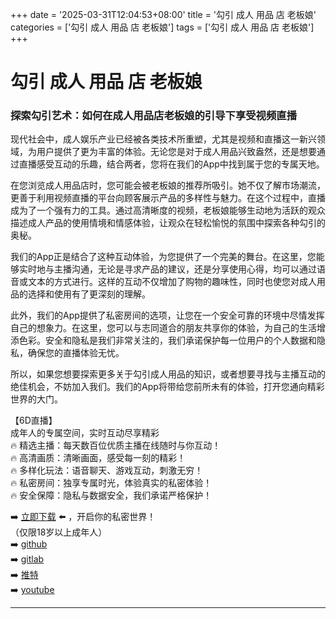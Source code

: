 +++
date = '2025-03-31T12:04:53+08:00'
title = '勾引 成人 用品 店 老板娘'
categories = ['勾引 成人 用品 店 老板娘']
tags = ['勾引 成人 用品 店 老板娘']
+++

# 勾引 成人 用品 店 老板娘

### 探索勾引艺术：如何在成人用品店老板娘的引导下享受视频直播

现代社会中，成人娱乐产业已经被各类技术所重塑，尤其是视频和直播这一新兴领域，为用户提供了更为丰富的体验。无论您是对于成人用品兴致盎然，还是想要通过直播感受互动的乐趣，结合两者，您将在我们的App中找到属于您的专属天地。

在您浏览成人用品店时，您可能会被老板娘的推荐所吸引。她不仅了解市场潮流，更善于利用视频直播的平台向顾客展示产品的多样性与魅力。在这个过程中，直播成为了一个强有力的工具。通过高清晰度的视频，老板娘能够生动地为活跃的观众描述成人产品的使用情境和情感体验，让观众在轻松愉悦的氛围中探索各种勾引的奥秘。

我们的App正是结合了这种互动体验，为您提供了一个完美的舞台。在这里，您能够实时地与主播沟通，无论是寻求产品的建议，还是分享使用心得，均可以通过语音或文本的方式进行。这样的互动不仅增加了购物的趣味性，同时也使您对成人用品的选择和使用有了更深刻的理解。

此外，我们的App提供了私密房间的选项，让您在一个安全可靠的环境中尽情发挥自己的想象力。在这里，您可以与志同道合的朋友共享你的体验，为自己的生活增添色彩。安全和隐私是我们非常关注的，我们承诺保护每一位用户的个人数据和隐私，确保您的直播体验无忧。

所以，如果您想要探索更多关于勾引成人用品的知识，或者想要寻找与主播互动的绝佳机会，不妨加入我们。我们的App将带给您前所未有的体验，打开您通向精彩世界的大门。

【6D直播】  
成年人的专属空间，实时互动尽享精彩  
🔥 精选主播：每天数百位优质主播在线随时与你互动！  
🔥 高清画质：清晰画面，感受每一刻的精彩！  
🔥 多样化玩法：语音聊天、游戏互动，刺激无穷！  
🔥 私密房间：独享专属时光，体验真实的私密体验！  
🔥 安全保障：隐私与数据安全，我们承诺严格保护！  

➡️ [立即下载](https://down123.s3.ap-east-1.amazonaws.com/down/down.html?channelCode=blog) ⬅️ ，开启你的私密世界！  
（仅限18岁以上成年人）  
➡️ [github](https://aldult-live.github.io/)  
➡️ [gitlab](https://seo-09598d.gitlab.io/)  
➡️ [推特](https://x.com/wegame33)  
➡️ [youtube](https://www.youtube.com/@6Dlive)  

---
